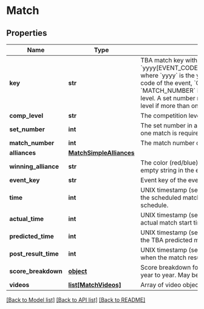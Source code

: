 # Match

## Properties
Name | Type | Description | Notes
------------ | ------------- | ------------- | -------------
**key** | **str** | TBA match key with the format &#x60;yyyy[EVENT_CODE]_[COMP_LEVEL]m[MATCH_NUMBER]&#x60;, where &#x60;yyyy&#x60; is the year, and &#x60;EVENT_CODE&#x60; is the event code of the event, &#x60;COMP_LEVEL&#x60; is (qm, ef, qf, sf, f), and &#x60;MATCH_NUMBER&#x60; is the match number in the competition level. A set number may be appended to the competition level if more than one match in required per set. | 
**comp_level** | **str** | The competition level the match was played at. | 
**set_number** | **int** | The set number in a series of matches where more than one match is required in the match series. | 
**match_number** | **int** | The match number of the match in the competition level. | 
**alliances** | [**MatchSimpleAlliances**](MatchSimpleAlliances.md) |  | [optional] 
**winning_alliance** | **str** | The color (red/blue) of the winning alliance. Will contain an empty string in the event of no winner, or a tie. | [optional] 
**event_key** | **str** | Event key of the event the match was played at. | 
**time** | **int** | UNIX timestamp (seconds since 1-Jan-1970 00:00:00) of the scheduled match time, as taken from the published schedule. | [optional] 
**actual_time** | **int** | UNIX timestamp (seconds since 1-Jan-1970 00:00:00) of actual match start time. | [optional] 
**predicted_time** | **int** | UNIX timestamp (seconds since 1-Jan-1970 00:00:00) of the TBA predicted match start time. | [optional] 
**post_result_time** | **int** | UNIX timestamp (seconds since 1-Jan-1970 00:00:00) when the match result was posted. | [optional] 
**score_breakdown** | [**object**](.md) | Score breakdown for auto, teleop, etc. points. Varies from year to year. May be null. | [optional] 
**videos** | [**list[MatchVideos]**](MatchVideos.md) | Array of video objects associated with this match. | [optional] 

[[Back to Model list]](../README.md#documentation-for-models) [[Back to API list]](../README.md#documentation-for-api-endpoints) [[Back to README]](../README.md)


